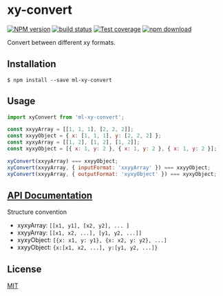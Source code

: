 # xy-convert

  [![NPM version][npm-image]][npm-url]
  [![build status][travis-image]][travis-url]
  [![Test coverage][codecov-image]][codecov-url]
  [![npm download][download-image]][download-url]

Convert between different xy formats.

## Installation

`$ npm install --save ml-xy-convert`

## Usage

```js
import xyConvert from 'ml-xy-convert';

const xxyyArray = [[1, 1, 1], [2, 2, 2]];
const xxyyObject = { x: [1, 1, 1], y: [2, 2, 2] };
const xyxyArray = [[1, 2], [1, 2], [1, 2]];
const xyxyObject = [{ x: 1, y: 2 }, { x: 1, y: 2 }, { x: 1, y: 2 }];

xyConvert(xxyyArray) === xxyyObject;
xyConvert(xxyyArray, { inputFormat: 'xxyyArray' }) === xxyyObject;
xyConvert(xxyyArray, { outputFormat: 'xyxyObject' }) === xyxyObject;
```

## [API Documentation](https://mljs.github.io/xy-convert/)
Structure convention
  * xyxyArray: `[[x1, y1], [x2, y2], ... ]`
  * xxyyArray: `[[x1, x2, ...], [y1, y2, ...]]`
  * xyxyObject: `[{x: x1, y: y1}, {x: x2, y: y2}, ...]`
  * xxyyObject: `{x:[x1, x2, ...], y:[y1, y2, ...]}`

## License

  [MIT](./LICENSE)

[npm-image]: https://img.shields.io/npm/v/ml-xy-convert.svg?style=flat-square
[npm-url]: https://www.npmjs.com/package/ml-xy-convert
[travis-image]: https://img.shields.io/travis/mljs/xy-convert/master.svg?style=flat-square
[travis-url]: https://travis-ci.org/mljs/xy-convert
[codecov-image]: https://img.shields.io/codecov/c/github/mljs/xy-convert.svg?style=flat-square
[codecov-url]: https://codecov.io/gh/mljs/xy-convert
[download-image]: https://img.shields.io/npm/dm/ml-xy-convert.svg?style=flat-square
[download-url]: https://www.npmjs.com/package/ml-xy-convert
